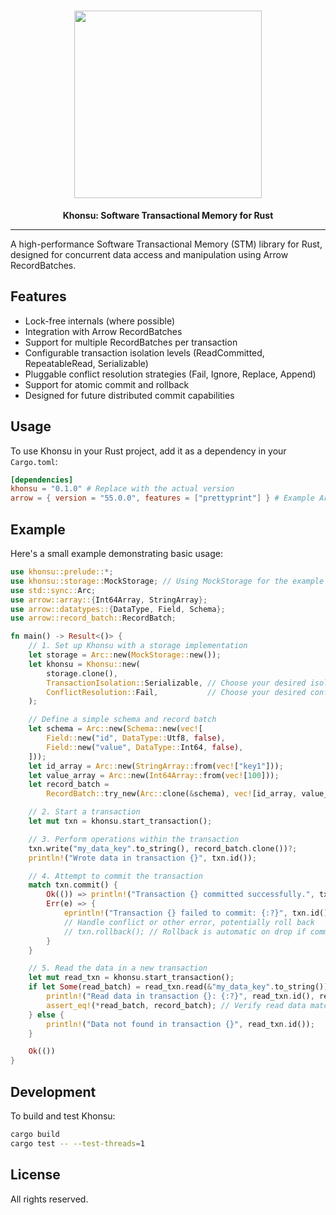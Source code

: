 <h1 align="center">
    <img src="https://github.com/Jet-Engine/khonsu/raw/master/art/khonsu.jpg" width="300" height="300"/>
</h1>
<div align="center">
 <strong>
   Khonsu: Software Transactional Memory for Rust
 </strong>
<hr>
</div>

<div align="center">
</div>

A high-performance Software Transactional Memory (STM) library for Rust, designed for concurrent data access and manipulation using Arrow RecordBatches.

## Features

*   Lock-free internals (where possible)
*   Integration with Arrow RecordBatches
*   Support for multiple RecordBatches per transaction
*   Configurable transaction isolation levels (ReadCommitted, RepeatableRead, Serializable)
*   Pluggable conflict resolution strategies (Fail, Ignore, Replace, Append)
*   Support for atomic commit and rollback
*   Designed for future distributed commit capabilities

## Usage

To use Khonsu in your Rust project, add it as a dependency in your `Cargo.toml`:

```toml
[dependencies]
khonsu = "0.1.0" # Replace with the actual version
arrow = { version = "55.0.0", features = ["prettyprint"] } # Example Arrow dependency
```

## Example

Here's a small example demonstrating basic usage:

```rust
use khonsu::prelude::*;
use khonsu::storage::MockStorage; // Using MockStorage for the example
use std::sync::Arc;
use arrow::array::{Int64Array, StringArray};
use arrow::datatypes::{DataType, Field, Schema};
use arrow::record_batch::RecordBatch;

fn main() -> Result<()> {
    // 1. Set up Khonsu with a storage implementation
    let storage = Arc::new(MockStorage::new());
    let khonsu = Khonsu::new(
        storage.clone(),
        TransactionIsolation::Serializable, // Choose your desired isolation level
        ConflictResolution::Fail,           // Choose your desired conflict resolution
    );

    // Define a simple schema and record batch
    let schema = Arc::new(Schema::new(vec![
        Field::new("id", DataType::Utf8, false),
        Field::new("value", DataType::Int64, false),
    ]));
    let id_array = Arc::new(StringArray::from(vec!["key1"]));
    let value_array = Arc::new(Int64Array::from(vec![100]));
    let record_batch =
        RecordBatch::try_new(Arc::clone(&schema), vec![id_array, value_array]).unwrap();

    // 2. Start a transaction
    let mut txn = khonsu.start_transaction();

    // 3. Perform operations within the transaction
    txn.write("my_data_key".to_string(), record_batch.clone())?;
    println!("Wrote data in transaction {}", txn.id());

    // 4. Attempt to commit the transaction
    match txn.commit() {
        Ok(()) => println!("Transaction {} committed successfully.", txn.id()),
        Err(e) => {
            eprintln!("Transaction {} failed to commit: {:?}", txn.id(), e);
            // Handle conflict or other error, potentially roll back
            // txn.rollback(); // Rollback is automatic on drop if commit fails
        }
    }

    // 5. Read the data in a new transaction
    let mut read_txn = khonsu.start_transaction();
    if let Some(read_batch) = read_txn.read(&"my_data_key".to_string())? {
        println!("Read data in transaction {}: {:?}", read_txn.id(), read_batch);
        assert_eq!(*read_batch, record_batch); // Verify read data matches original
    } else {
        println!("Data not found in transaction {}", read_txn.id());
    }

    Ok(())
}
```

## Development

To build and test Khonsu:

```bash
cargo build
cargo test -- --test-threads=1
```

## License

All rights reserved.
